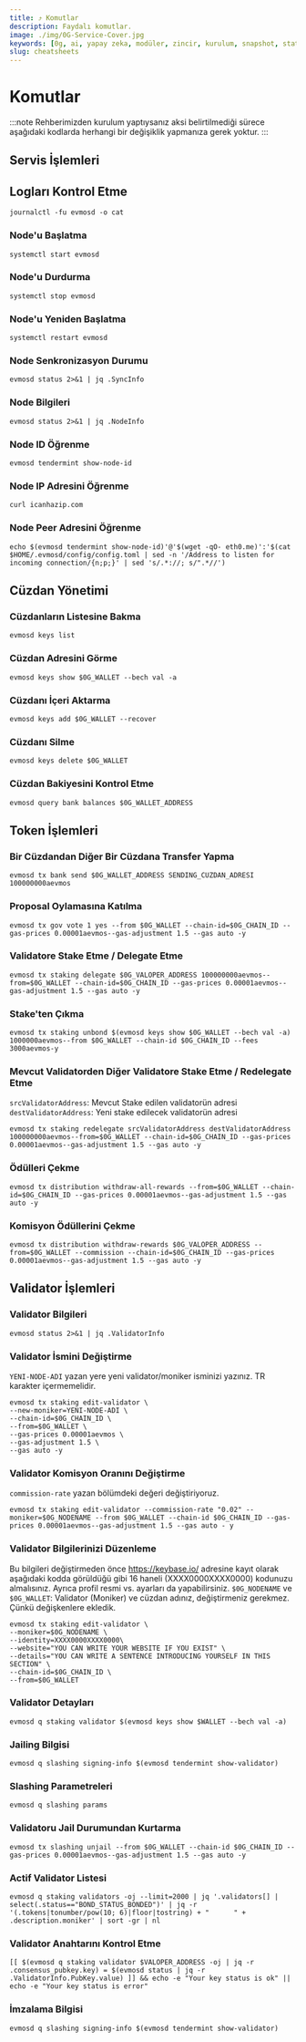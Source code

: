 ```yaml
---
title: ⤴️ Komutlar
description: Faydalı komutlar.
image: ./img/0G-Service-Cover.jpg
keywords: [0g, ai, yapay zeka, modüler, zincir, kurulum, snapshot, statesync, güncelleme]
slug: cheatsheets
---
```


# Komutlar
:::note
Rehberimizden kurulum yaptıysanız aksi belirtilmediği sürece aşağıdaki kodlarda herhangi bir değişiklik yapmanıza gerek yoktur.
:::

## Servis İşlemleri 

## Logları Kontrol Etme 
```
journalctl -fu evmosd -o cat
```

### Node'u Başlatma
```
systemctl start evmosd
```

### Node'u Durdurma
```
systemctl stop evmosd
```

### Node'u Yeniden Başlatma
```
systemctl restart evmosd
```

### Node Senkronizasyon Durumu
```
evmosd status 2>&1 | jq .SyncInfo
```

### Node Bilgileri
```
evmosd status 2>&1 | jq .NodeInfo
```

### Node ID Öğrenme
```
evmosd tendermint show-node-id
```

### Node IP Adresini Öğrenme
```
curl icanhazip.com
```

### Node Peer Adresini Öğrenme
```
echo $(evmosd tendermint show-node-id)'@'$(wget -qO- eth0.me)':'$(cat $HOME/.evmosd/config/config.toml | sed -n '/Address to listen for incoming connection/{n;p;}' | sed 's/.*://; s/".*//')
```

## Cüzdan Yönetimi

### Cüzdanların Listesine Bakma
```
evmosd keys list
```

### Cüzdan Adresini Görme
```
evmosd keys show $0G_WALLET --bech val -a
```

### Cüzdanı İçeri Aktarma
```
evmosd keys add $0G_WALLET --recover
```

### Cüzdanı Silme
```
evmosd keys delete $0G_WALLET
```

### Cüzdan Bakiyesini Kontrol Etme
```
evmosd query bank balances $0G_WALLET_ADDRESS
```

## Token İşlemleri

### Bir Cüzdandan Diğer Bir Cüzdana Transfer Yapma
```
evmosd tx bank send $0G_WALLET_ADDRESS SENDING_CUZDAN_ADRESI 100000000aevmos
```

### Proposal Oylamasına Katılma
```
evmosd tx gov vote 1 yes --from $0G_WALLET --chain-id=$0G_CHAIN_ID --gas-prices 0.00001aevmos--gas-adjustment 1.5 --gas auto -y
```

### Validatore Stake Etme / Delegate Etme
```
evmosd tx staking delegate $0G_VALOPER_ADDRESS 100000000aevmos--from=$0G_WALLET --chain-id=$0G_CHAIN_ID --gas-prices 0.00001aevmos--gas-adjustment 1.5 --gas auto -y
```

### Stake'ten Çıkma
```
evmosd tx staking unbond $(evmosd keys show $0G_WALLET --bech val -a) 1000000aevmos--from $0G_WALLET --chain-id $0G_CHAIN_ID --fees 3000aevmos-y
```

### Mevcut Validatorden Diğer Validatore Stake Etme / Redelegate Etme
`srcValidatorAddress`: Mevcut Stake edilen validatorün adresi
`destValidatorAddress`: Yeni stake edilecek validatorün adresi
```
evmosd tx staking redelegate srcValidatorAddress destValidatorAddress 100000000aevmos--from=$0G_WALLET --chain-id=$0G_CHAIN_ID --gas-prices 0.00001aevmos--gas-adjustment 1.5 --gas auto -y
```

### Ödülleri Çekme
```
evmosd tx distribution withdraw-all-rewards --from=$0G_WALLET --chain-id=$0G_CHAIN_ID --gas-prices 0.00001aevmos--gas-adjustment 1.5 --gas auto -y
```

### Komisyon Ödüllerini Çekme
```
evmosd tx distribution withdraw-rewards $0G_VALOPER_ADDRESS --from=$0G_WALLET --commission --chain-id=$0G_CHAIN_ID --gas-prices 0.00001aevmos--gas-adjustment 1.5 --gas auto -y
```

## Validator İşlemleri

### Validator Bilgileri
```
evmosd status 2>&1 | jq .ValidatorInfo
```

### Validator İsmini Değiştirme
`YENI-NODE-ADI` yazan yere yeni validator/moniker isminizi yazınız. TR karakter içermemelidir.
```
evmosd tx staking edit-validator \
--new-moniker=YENI-NODE-ADI \
--chain-id=$0G_CHAIN_ID \
--from=$0G_WALLET \
--gas-prices 0.00001aevmos \
--gas-adjustment 1.5 \
--gas auto -y
```

### Validator Komisyon Oranını Değiştirme
`commission-rate` yazan bölümdeki değeri değiştiriyoruz.
```
evmosd tx staking edit-validator --commission-rate "0.02" --moniker=$0G_NODENAME --from $0G_WALLET --chain-id $0G_CHAIN_ID --gas-prices 0.00001aevmos--gas-adjustment 1.5 --gas auto - y
```

### Validator Bilgilerinizi Düzenleme
Bu bilgileri değiştirmeden önce https://keybase.io/ adresine kayıt olarak aşağıdaki kodda görüldüğü gibi 16 haneli (XXXX0000XXXX0000) kodunuzu almalısınız. Ayrıca profil resmi vs. ayarları da yapabilirsiniz. 
`$0G_NODENAME` ve `$0G_WALLET`: Validator (Moniker) ve cüzdan adınız, değiştirmeniz gerekmez. Çünkü değişkenlere ekledik.
```
evmosd tx staking edit-validator \
--moniker=$0G_NODENAME \
--identity=XXXX0000XXXX0000\
--website="YOU CAN WRITE YOUR WEBSITE IF YOU EXIST" \
--details="YOU CAN WRITE A SENTENCE INTRODUCING YOURSELF IN THIS SECTION" \
--chain-id=$0G_CHAIN_ID \
--from=$0G_WALLET
```

### Validator Detayları
```
evmosd q staking validator $(evmosd keys show $WALLET --bech val -a)
```

### Jailing Bilgisi
```
evmosd q slashing signing-info $(evmosd tendermint show-validator)
```

### Slashing Parametreleri
```
evmosd q slashing params
```

### Validatoru Jail Durumundan Kurtarma 
```
evmosd tx slashing unjail --from $0G_WALLET --chain-id $0G_CHAIN_ID --gas-prices 0.00001aevmos--gas-adjustment 1.5 --gas auto -y
```

### Actif Validator Listesi
```
evmosd q staking validators -oj --limit=2000 | jq '.validators[] | select(.status=="BOND_STATUS_BONDED")' | jq -r '(.tokens|tonumber/pow(10; 6)|floor|tostring) + " 	 " + .description.moniker' | sort -gr | nl
```

### Validator Anahtarını Kontrol Etme
```
[[ $(evmosd q staking validator $VALOPER_ADDRESS -oj | jq -r .consensus_pubkey.key) = $(evmosd status | jq -r .ValidatorInfo.PubKey.value) ]] && echo -e "Your key status is ok" || echo -e "Your key status is error"
```

### İmzalama Bilgisi
```
evmosd q slashing signing-info $(evmosd tendermint show-validator)
```